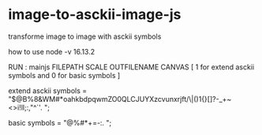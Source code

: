 # image-to-asckii-image-js
transforme image to image with asckii symbols

how to use 
node -v 16.13.2



RUN : mainjs    FILEPATH    SCALE     OUTFILENAME    CANVAS      [ 1 for extend asckii symbols and 0 for basic symbols ]


 extend asckii symbols  = "$@B%8&WM#*oahkbdpqwmZO0QLCJUYXzcvunxrjft/\\|()1{}[]?-_+~<>i!lI;:,\"^`'. ";

 basic symbols = "@%#*+=-:. ";
